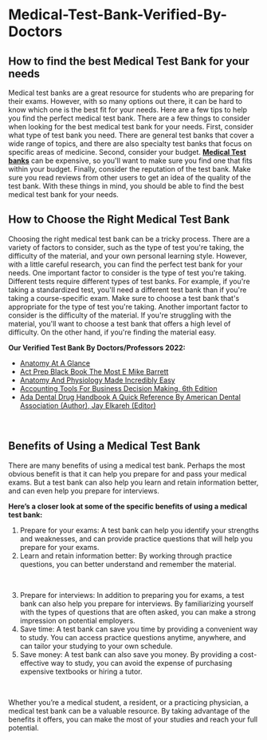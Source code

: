 # Medical-Test-Bank-Verified-By-Doctors
<h2>How to find the best Medical Test Bank for your needs</h2>
<p>Medical test banks are a great resource for students who are preparing for their exams. However, with so many options out there, it can be hard to know which one is the best fit for your needs. Here are a few tips to help you find the perfect medical test bank. There are a few things to consider when looking for the best medical test bank for your needs. First, consider what type of test bank you need. There are general test banks that cover a wide range of topics, and there are also specialty test banks that focus on specific areas of medicine. Second, consider your budget. <strong><a href="https://newtestbank.com/product-category/medical/">Medical Test banks</a></strong> can be expensive, so you'll want to make sure you find one that fits within your budget. Finally, consider the reputation of the test bank. Make sure you read reviews from other users to get an idea of the quality of the test bank. With these things in mind, you should be able to find the best medical test bank for your needs.</p>
<h2>How to Choose the Right Medical Test Bank</h2>
<p>Choosing the right medical test bank can be a tricky process. There are a variety of factors to consider, such as the type of test you're taking, the difficulty of the material, and your own personal learning style. However, with a little careful research, you can find the perfect test bank for your needs. One important factor to consider is the type of test you're taking. Different tests require different types of test banks. For example, if you're taking a standardized test, you'll need a different test bank than if you're taking a course-specific exam. Make sure to choose a test bank that's appropriate for the type of test you're taking. Another important factor to consider is the difficulty of the material. If you're struggling with the material, you'll want to choose a test bank that offers a high level of difficulty. On the other hand, if you're finding the material easy.</p>
<p><strong>Our Verified Test Bank By Doctors/Professors 2022:</strong></p>
<ul>
<li><a href="https://newtestbank.com/product/anatomy-at-a-glance/">Anatomy At A Glance</a></li>
<li><a href="https://newtestbank.com/product/act-prep-black-book-the-most-e-mike-barrett/">Act Prep Black Book The Most E Mike Barrett</a></li>
<li><a href="https://newtestbank.com/product/anatomy-and-physiology-made-incredibly-easy/">Anatomy And Physiology Made Incredibly Easy</a></li>
<li><a href="https://newtestbank.com/product/accounting-tools-for-business-decision-making-6th-edition/">Accounting Tools For Business Decision Making, 6th Edition</a></li>
<li><a href="https://newtestbank.com/product/ada-dental-drug-handbook-a-quick-reference/">Ada Dental Drug Handbook A Quick Reference By American Dental Association (Author), Jay Elkareh (Editor)</a></li>
</ul>
<p>&nbsp;</p>
<h2>Benefits of Using a Medical Test Bank</h2>
<p>There are many benefits of using a medical test bank. Perhaps the most obvious benefit is that it can help you prepare for and pass your medical exams. But a test bank can also help you learn and retain information better, and can even help you prepare for interviews.</p>
<p><strong>Here&rsquo;s a closer look at some of the specific benefits of using a medical test bank:</strong></p>
<ol>
<li>Prepare for your exams: A test bank can help you identify your strengths and weaknesses, and can provide practice questions that will help you prepare for your exams.</li>
<li>Learn and retain information better: By working through practice questions, you can better understand and remember the material.</li>
</ol>
<p>&nbsp;</p>
<ol start="3">
<li>Prepare for interviews: In addition to preparing you for exams, a test bank can also help you prepare for interviews. By familiarizing yourself with the types of questions that are often asked, you can make a strong impression on potential employers.</li>
<li>Save time: A test bank can save you time by providing a convenient way to study. You can access practice questions anytime, anywhere, and can tailor your studying to your own schedule.</li>
<li>Save money: A test bank can also save you money. By providing a cost-effective way to study, you can avoid the expense of purchasing expensive textbooks or hiring a tutor.</li>
</ol>
<p>&nbsp;</p>
<p>Whether you&rsquo;re a medical student, a resident, or a practicing physician, a medical test bank can be a valuable resource. By taking advantage of the benefits it offers, you can make the most of your studies and reach your full potential.</p>
